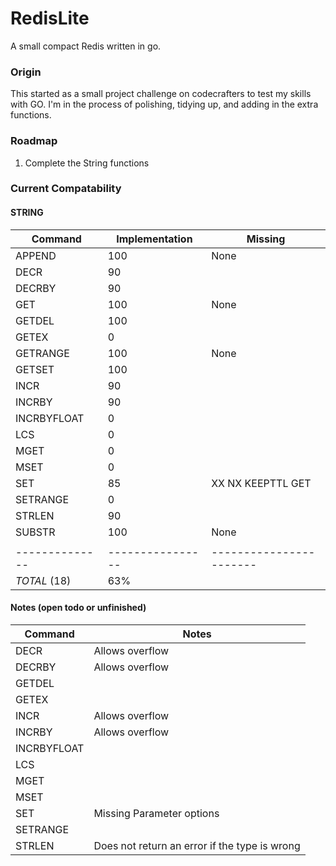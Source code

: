 # RedisLite
A small compact Redis written in go.

### Origin
This started as a small project challenge on codecrafters to test my skills with GO. I'm in the process of polishing, tidying up, and adding in the extra functions. 

### Roadmap
1. Complete the String functions

### Current Compatability
#### STRING
| Command      | Implementation | Missing
|--------------|----------------|-----------------------
| APPEND       | 100            | None
| DECR         | 90             | 
| DECRBY       | 90             | 
| GET          | 100            | None
| GETDEL       | 100            | 
| GETEX        | 0              | 
| GETRANGE     | 100            | None
| GETSET       | 100            | 
| INCR         | 90             | 
| INCRBY       | 90             | 
| INCRBYFLOAT  | 0              | 
| LCS          | 0              | 
| MGET         | 0              | 
| MSET         | 0              | 
| SET          | 85             | XX NX KEEPTTL GET
| SETRANGE     | 0              | 
| STRLEN       | 90             | 
| SUBSTR       | 100            | None
|              |                |      
|--------------|----------------|-----------------------
| *TOTAL* (18) | 63%            |

#### Notes (open todo or unfinished)
| Command      | Notes  
|--------------|-----------------------
| DECR         | Allows overflow
| DECRBY       | Allows overflow
| GETDEL       | 
| GETEX        | 
| INCR         | Allows overflow 
| INCRBY       | Allows overflow
| INCRBYFLOAT  | 
| LCS          | 
| MGET         | 
| MSET         | 
| SET          | Missing Parameter options 
| SETRANGE     | 
| STRLEN       | Does not return an error if the type is wrong 
